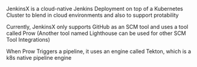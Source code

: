 JenkinsX is a cloud-native Jenkins Deployment on top of a Kubernetes Cluster to blend in cloud environments and also to support protability

Currently, JenkinsX only supports GitHub as an SCM tool and uses a tool called Prow (Another tool named Lighthouse can be used for other SCM Tool Integrations)

When Prow Triggers a pipeline, it uses an engine called Tekton, which is a k8s native pipeline engine 